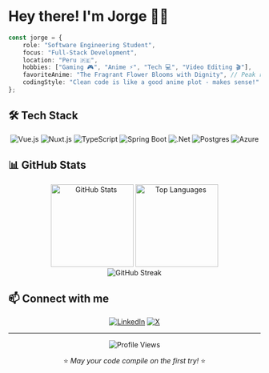 # Hey there! I'm Jorge 👨‍💻

```typescript
const jorge = {
    role: "Software Engineering Student",
    focus: "Full-Stack Development",
    location: "Peru 🇵🇪",
    hobbies: ["Gaming 🎮", "Anime ⚡", "Tech 💻", "Video Editing 🎬"],
    favoriteAnime: "The Fragrant Flower Blooms with Dignity", // Peak romcom ♥
    codingStyle: "Clean code is like a good anime plot - makes sense!"
};
```

## 🛠️ Tech Stack

<div align="center">

![Vue.js](https://img.shields.io/badge/vuejs-%2335495e.svg?style=for-the-badge&logo=vuedotjs&logoColor=%234FC08D)
![Nuxt.js](https://img.shields.io/badge/Nuxt-002E3B?style=for-the-badge&logo=nuxtdotjs&logoColor=#00DC82)
![TypeScript](https://img.shields.io/badge/typescript-%23007ACC.svg?style=for-the-badge&logo=typescript&logoColor=white)
![Spring Boot](https://img.shields.io/badge/spring-%236DB33F.svg?style=for-the-badge&logo=spring&logoColor=white)
![.Net](https://img.shields.io/badge/.NET-5C2D91?style=for-the-badge&logo=.net&logoColor=white)
![Postgres](https://img.shields.io/badge/postgres-%23316192.svg?style=for-the-badge&logo=postgresql&logoColor=white)
![Azure](https://img.shields.io/badge/azure-%230072C6.svg?style=for-the-badge&logo=microsoftazure&logoColor=white)

</div>

## 📊 GitHub Stats

<div align="center">
  <img src="https://github-readme-stats.vercel.app/api?username=j0rgedev&theme=radical&hide_border=false&include_all_commits=true&count_private=true" alt="GitHub Stats" height="165"/>
  <img src="https://github-readme-stats.vercel.app/api/top-langs/?username=j0rgedev&theme=radical&hide_border=false&include_all_commits=true&count_private=true&layout=compact" alt="Top Languages" height="165"/>
</div>

<div align="center">
  <img src="https://github-readme-streak-stats.herokuapp.com/?user=j0rgedev&theme=radical&hide_border=false" alt="GitHub Streak" />
</div>

## 📫 Connect with me

<div align="center">
  
[![LinkedIn](https://custom-icon-badges.demolab.com/badge/LinkedIn-0A66C2?logo=linkedin-white&logoColor=fff&style=for-the-badge)](https://www.linkedin.com/in/jorge-antezana)
[![X](https://img.shields.io/badge/X-%23000000.svg?logo=X&logoColor=white&style=for-the-badge)](https://x.com/j0rgedev)

</div>

---

<div align="center">
  <img src="https://komarev.com/ghpvc/?username=j0rgedev&style=flat-square&color=blue" alt="Profile Views" />
  
  ⭐ <em>May your code compile on the first try!</em> ⭐
</div>
